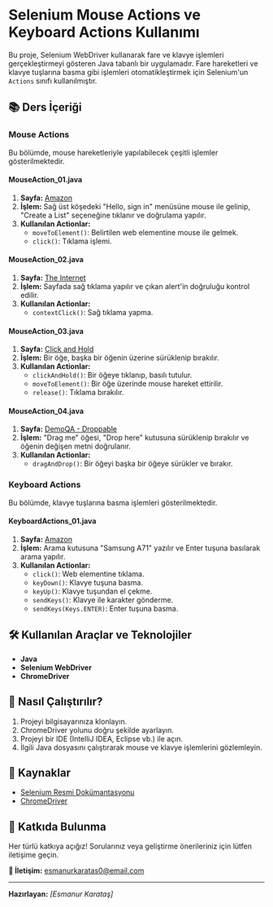 # Selenium Mouse Actions ve Keyboard Actions Kullanımı

Bu proje, Selenium WebDriver kullanarak fare ve klavye işlemleri gerçekleştirmeyi gösteren Java tabanlı bir uygulamadır. Fare hareketleri ve klavye tuşlarına basma gibi işlemleri otomatikleştirmek için Selenium'un `Actions` sınıfı kullanılmıştır.

## 📚 Ders İçeriği

### **Mouse Actions**
Bu bölümde, mouse hareketleriyle yapılabilecek çeşitli işlemler gösterilmektedir.

#### **MouseAction_01.java**
1. **Sayfa:** [Amazon](https://www.amazon.com.tr)
2. **İşlem:** Sağ üst köşedeki "Hello, sign in" menüsüne mouse ile gelinip, "Create a List" seçeneğine tıklanır ve doğrulama yapılır.
3. **Kullanılan Actionlar:**
   - `moveToElement()`: Belirtilen web elementine mouse ile gelmek.
   - `click()`: Tıklama işlemi.

#### **MouseAction_02.java**
1. **Sayfa:** [The Internet](https://the-internet.herokuapp.com/context_menu)
2. **İşlem:** Sayfada sağ tıklama yapılır ve çıkan alert'in doğruluğu kontrol edilir.
3. **Kullanılan Actionlar:**
   - `contextClick()`: Sağ tıklama yapma.

#### **MouseAction_03.java**
1. **Sayfa:** [Click and Hold](https://selenium08.blogspot.com/2020/01/click-and-hold.html)
2. **İşlem:** Bir öğe, başka bir öğenin üzerine sürüklenip bırakılır.
3. **Kullanılan Actionlar:**
   - `clickAndHold()`: Bir öğeye tıklanıp, basılı tutulur.
   - `moveToElement()`: Bir öğe üzerinde mouse hareket ettirilir.
   - `release()`: Tıklama bırakılır.

#### **MouseAction_04.java**
1. **Sayfa:** [DemoQA - Droppable](https://demoqa.com/droppable)
2. **İşlem:** "Drag me" öğesi, "Drop here" kutusuna sürüklenip bırakılır ve öğenin değişen metni doğrulanır.
3. **Kullanılan Actionlar:**
   - `dragAndDrop()`: Bir öğeyi başka bir öğeye sürükler ve bırakır.

### **Keyboard Actions**
Bu bölümde, klavye tuşlarına basma işlemleri gösterilmektedir.

#### **KeyboardActions_01.java**
1. **Sayfa:** [Amazon](https://www.amazon.com.tr)
2. **İşlem:** Arama kutusuna "Samsung A71" yazılır ve Enter tuşuna basılarak arama yapılır.
3. **Kullanılan Actionlar:**
   - `click()`: Web elementine tıklama.
   - `keyDown()`: Klavye tuşuna basma.
   - `keyUp()`: Klavye tuşundan el çekme.
   - `sendKeys()`: Klavye ile karakter gönderme.
   - `sendKeys(Keys.ENTER)`: Enter tuşuna basma.

## 🛠️ Kullanılan Araçlar ve Teknolojiler
- **Java**
- **Selenium WebDriver**
- **ChromeDriver**

## 🚀 Nasıl Çalıştırılır?
1. Projeyi bilgisayarınıza klonlayın.
2. ChromeDriver yolunu doğru şekilde ayarlayın.
3. Projeyi bir IDE (IntelliJ IDEA, Eclipse vb.) ile açın.
4. İlgili Java dosyasını çalıştırarak mouse ve klavye işlemlerini gözlemleyin.

## 📄 Kaynaklar
- [Selenium Resmi Dokümantasyonu](https://www.selenium.dev/documentation/en/)
- [ChromeDriver](https://sites.google.com/a/chromium.org/chromedriver/)

## 🤝 Katkıda Bulunma
Her türlü katkıya açığız! Sorularınız veya geliştirme önerileriniz için lütfen iletişime geçin.

**📧 İletişim:** esmanurkaratas0@email.com

---

**Hazırlayan:** *[Esmanur Karataş]*  

